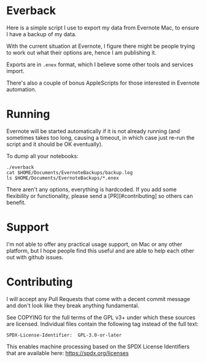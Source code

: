 # Everback

Here is a simple script I use to export my data from Evernote Mac,
to ensure I have a backup of my data.

With the current situation at Evernote, I figure there might be people
trying to work out what their options are, hence I am publishing it.

Exports are in `.enex` format, which I believe some other tools and
services import.

There's also a couple of bonus AppleScripts for those interested in
Evernote automation.


# Running

Evernote will be started automatically if it is not already running
(and sometimes takes too long, causing a timeout, in which case just
re-run the script and it should be OK eventually).

To dump all your notebooks:

~~~~
./everback
cat $HOME/Documents/EvernoteBackups/backup.log
ls $HOME/Documents/EvernoteBackups/*.enex
~~~~

There aren't any options, everything is hardcoded. If you add some
flexibility or functionality, please send a [PR][#contributing] so others
can benefit.


# Support

I'm not able to offer any practical usage support, on Mac or any other
platform, but I hope people find this useful and are able to help each
other out with github issues.


# Contributing

I will accept any Pull Requests that come with a decent commit message
and don't look like they break anything fundamental.

See COPYING for the full terms of the GPL v3+ under which these sources
are licensed. Individual files contain the following tag instead of the
full text:

~~~~
SPDX-License-Identifier:  GPL-3.0-or-later
~~~~

This enables machine processing based on the SPDX License Identifiers
that are available here: https://spdx.org/licenses
